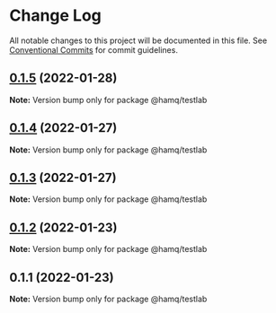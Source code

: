# Change Log

All notable changes to this project will be documented in this file.
See [Conventional Commits](https://conventionalcommits.org) for commit guidelines.

## [0.1.5](https://github.com/taoyuan/hamq/compare/@hamq/testlab@0.1.4...@hamq/testlab@0.1.5) (2022-01-28)

**Note:** Version bump only for package @hamq/testlab





## [0.1.4](https://github.com/taoyuan/hamq/compare/@hamq/testlab@0.1.3...@hamq/testlab@0.1.4) (2022-01-27)

**Note:** Version bump only for package @hamq/testlab





## [0.1.3](https://github.com/taoyuan/hamq/compare/@hamq/testlab@0.1.2...@hamq/testlab@0.1.3) (2022-01-27)

**Note:** Version bump only for package @hamq/testlab





## [0.1.2](https://github.com/taoyuan/hamq/compare/@hamq/testlab@0.1.1...@hamq/testlab@0.1.2) (2022-01-23)

**Note:** Version bump only for package @hamq/testlab





## 0.1.1 (2022-01-23)

**Note:** Version bump only for package @hamq/testlab
